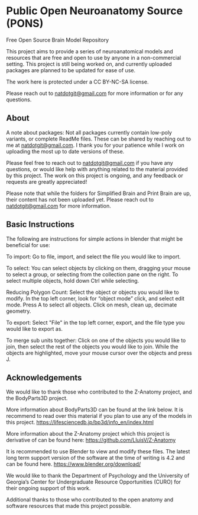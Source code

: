 
# Public Open Neuroanatomy Source (PONS)

Free Open Source Brain Model Repository

This project aims to provide a series of neuroanatomical models and resources that are free and open to use by anyone in a non-commercial setting. This project is still being worked on, and currently uploaded packages are planned to be updated for ease of use.

The work here is protected under a CC BY-NC-SA license. 

Please reach out to natdotgit@gmail.com for more information or for any questions.

## About


A note about packages: Not all packages currently contain low-poly variants, or complete ReadMe files. These can be shared by reaching out to me at  natdotgit@gmail.com. I thank you for your patience while I work on uploading the most up to date versions of these.

Please feel free to reach out to natdotgit@gmail.com if you have any questions, or would like help with anything related to the material provided by this  project. The work on this project is ongoing, and any feedback or requests are greatly appreciated!

Please note that while the folders for Simplified Brain and Print Brain are up, their content has not been uploaded yet. Please reach out to natdotgit@gmail.com for more information.

## Basic Instructions

The following are instructions for simple actions in blender that might be  beneficial for use:

To import: Go to file, import, and select the file you would like to import.

To select: You can select objects by clicking on them, dragging your mouse to select a group, or selecting from the collection pane on the right. To select multiple objects, hold down Ctrl while selecting.

Reducing Polygon Count: Select the object or objects you would like to modify. In the top left corner, look for “object mode” click, and select edit mode. Press A to select all objects. Click on mesh, clean up, decimate geometry.


To export: Select "File" in the top left corner, export, and the file type you would like to export as.

To merge sub units together: Click on one of the objects you would like to join, then select the rest of the objects you would like to join. While the objects are highlighted, move your mouse cursor over the objects and press J.



## Acknowledgements

 
We would like to thank those who contributed to the Z-Anatomy project, and the BodyParts3D project.

More information about BodyParts3D can be found at the link below. It is  recommend to read over this material if you plan to use any of the models in  this project.
https://lifesciencedb.jp/bp3d/info_en/index.html

More information about the Z-Anatomy project which this project is derivative of can be found here:
https://github.com/LluisV/Z-Anatomy


It is recommended to use Blender to view and modify these files. The latest  long term support version of the software at the time of writing is 4.2 and  can be found here. https://www.blender.org/download/

We would like to thank the Department of Psychology and the University of  Georgia’s Center for Undergraduate Resource Opportunities (CURO) for their  ongoing support of this work. 

Additional thanks to those who contributed to the open anatomy and  software resources that made this project possible.
